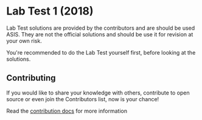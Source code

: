 # Lab Test 1 (2018)

Lab Test solutions are provided by the contributors and are should be used ASIS. They are not the official solutions and should be use it for revision at your own risk.

You're recommended to do the Lab Test yourself first, before looking at the solutions.

## Contributing

If you would like to share your knowledge with others,  contribute to open source or even join the Contributors list, now is your chance!

Read the [contribution docs](../contribution.md) for more information
